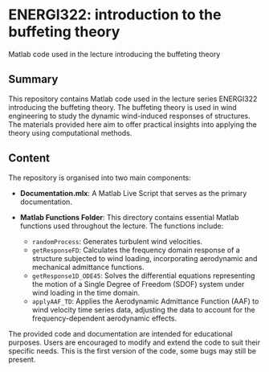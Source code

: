 # ENERGI322: introduction to the buffeting theory
Matlab code used in the lecture introducing the buffeting theory

## Summary

This repository contains Matlab code used in the lecture series ENERGI322 introducing the buffeting theory. The buffeting theory is used in wind engineering to study the dynamic wind-induced responses of structures. The materials provided here aim to offer practical insights into applying the theory using computational methods.

## Content

The repository is organised into two main components:

- **Documentation.mlx**: A Matlab Live Script that serves as the primary documentation. 

- **Matlab Functions Folder**: This directory contains essential Matlab functions used throughout the lecture. The functions include:
  - `randomProcess`: Generates turbulent wind velocities.
  - `getResponseFD`: Calculates the frequency domain response of a structure subjected to wind loading, incorporating aerodynamic and mechanical admittance functions.
  - `getResponse1D_ODE45`: Solves the differential equations representing the motion of a Single Degree of Freedom (SDOF) system under wind loading in the time domain.
  - `applyAAF_TD`: Applies the Aerodynamic Admittance Function (AAF) to wind velocity time series data, adjusting the data to account for the frequency-dependent aerodynamic effects.

The provided code and documentation are intended for educational purposes. Users are encouraged to modify and extend the code to suit their specific needs. This is the first version of the code, some bugs may still be present.
